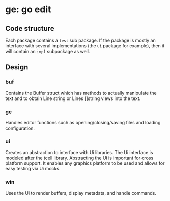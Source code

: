 # ge: go edit

## Code structure
Each package contains a `test` sub package. If the package is mostly an interface with several implementations (the `ui` package for example), then it will contain an `impl` subpackage as well.

## Design

### buf
Contains the Buffer struct which has methods to actually manipulate the text and to obtain Line string or Lines []string views into the text.

### ge
Handles editor functions such as opening/closing/saving files and loading configuration.

### ui
Creates an abstraction to interface with Ui libraries. The Ui interface is modeled after the tcell library. 
Abstracting the Ui is important for cross platform support. It enables any graphics platform to be used and allows for easy testing via Ui mocks.

### win
Uses the Ui to render buffers, display metadata, and handle commands.
